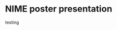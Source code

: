 # NIME poster presentation

testing



<!-- demo from workshop proposal -->
<!-- <iframe width="1280" height="364" src="https://player.vimeo.com/video/388589046" frameborder="0" allow="accelerometer; autoplay; fullscreen; encrypted-media; gyroscope; picture-in-picture" allowfullscreen></iframe> -->